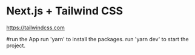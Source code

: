 # Next.js + Tailwind CSS 
https://tailwindcss.com

#run the App
run 'yarn' to install the packages.
run 'yarn dev' to start the project.
